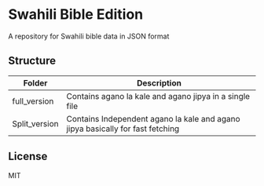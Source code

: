 
# Swahili Bible Edition

A repository for Swahili bible data in JSON format

## Structure

| Folder | Description |
| --- | --- |
| full_version | Contains agano la kale and agano jipya in a single file |
| Split_version | Contains Independent agano la kale and agano jipya basically for fast fetching |
  
## License

MIT

  